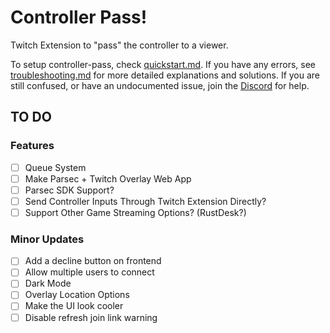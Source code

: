 # Controller Pass!
 Twitch Extension to "pass" the controller to a viewer. 

 To setup controller-pass, check [quickstart.md](https://github.com/satasatalight/controller-pass/blob/main/help/quickstart.md). If you have any errors, see [troubleshooting.md](https://github.com/satasatalight/controller-pass/blob/main/help/troubleshooting.md) for more detailed explanations and solutions. If you are still confused, or have an undocumented issue, join the [Discord](discord.gg) for help.

## TO DO

### Features
- [ ] Queue System
- [ ] Make Parsec + Twitch Overlay Web App
- [ ] Parsec SDK Support?
- [ ] Send Controller Inputs Through Twitch Extension Directly?
- [ ] Support Other Game Streaming Options? (RustDesk?)

### Minor  Updates
- [ ] Add a decline button on frontend
- [ ] Allow multiple users to connect
- [ ] Dark Mode
- [ ] Overlay Location Options
- [ ] Make the UI look cooler
- [ ] Disable refresh join link warning